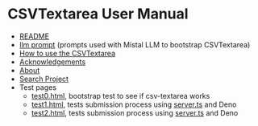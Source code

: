 
CSVTextarea User Manual
=======================

- [README](README.md)
- [llm prompt](llm_prompt.md) (prompts used with Mistal LLM to bootstrap CSVTextarea)
- [How to use the CSVTextarea](how_to_use_csvtextarea.md)
- [Acknowledgements](acknowledgements.md)
- [About](about.md)
- [Search Project](search.md)
- Test pages
    - [test0.html](test0.html), bootstrap test to see if csv-textarea works
    - [test1.html](test1.html), tests submission process using [server.ts](server.ts) and Deno
    - [test2.html](test2.html), tests submission process using [server.ts](server.ts) and Deno

